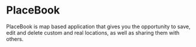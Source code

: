 # PlaceBook

PlaceBook is map based application that gives you the opportunity to save, edit and delete custom and real locations, as well as sharing them with others.
